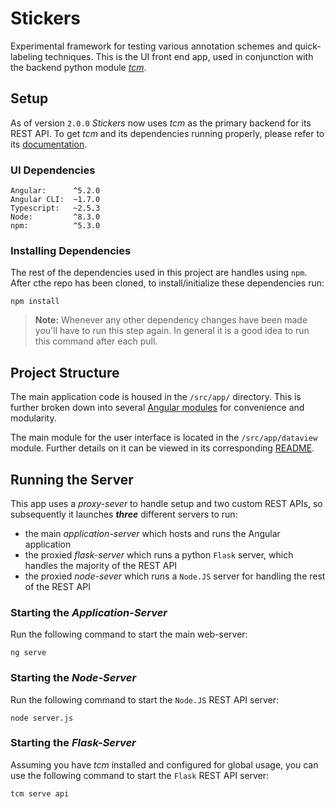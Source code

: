 # Stickers
Experimental framework for testing various annotation schemes and quick-labeling techniques.
This is the UI front end app, used in conjunction with the backend python module [_tcm_](https://github.com/byuhci/tcm).

## Setup
As of version `2.0.0` _Stickers_ now uses _tcm_ as the primary backend for its REST API.
To get _tcm_ and its dependencies running properly, please refer to its [documentation](https://github.com/byuhci/tcm/blob/master/README.md).

### UI Dependencies
```
Angular:      ^5.2.0
Angular CLI:  ~1.7.0
Typescript:   ~2.5.3
Node:         ^8.3.0
npm:          ^5.3.0
```

### Installing Dependencies
The rest of the dependencies used in this project are handles using `npm`.
After cthe repo has been cloned, to install/initialize these dependencies run:
```
npm install
```

> **Note:** Whenever any other dependency changes have been made you'll have to run this step again.
In general it is a good idea to run this command after each pull.

## Project Structure
The main application code is housed in the `/src/app/` directory.
This is further broken down into several 
[Angular modules](https://angular.io/guide/ngmodules#angular-modularity) 
for convenience and modularity.

The main module for the user interface is located in the `/src/app/dataview` module.
Further details on it can be viewed in its corresponding [README](https://github.com/lwthatcher/stickers/tree/master/src/app/dataview).

## Running the Server
This app uses a _proxy-sever_ to handle setup and two custom REST APIs,
so subsequently it launches _**three**_ different servers to run:

- the main _application-server_ which hosts and runs the Angular application
- the proxied _flask-server_ which runs a python `Flask` server, which handles the majority of the REST API
- the proxied _node-sever_ which runs a `Node.JS` server for handling the rest of the REST API

### Starting the _Application-Server_
Run the following command to start the main web-server:
```
ng serve
```

### Starting the _Node-Server_
Run the following command to start the `Node.JS` REST API server:
```
node server.js
```

### Starting the _Flask-Server_
Assuming you have _tcm_ installed and configured for global usage, 
you can use the following command to start the `Flask` REST API server:
```
tcm serve api
```
